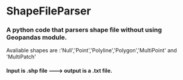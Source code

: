 # ShapeFileParser
### A python code that parsers shape file without using Geopandas module.
Avaliable shapes are :'Null','Point','Polyline','Polygon','MultiPoint' and 'MultiPatch'
#### Input is .shp file ---> output is a .txt file.
